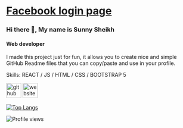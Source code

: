 # [Facebook login page](https://suny-shaikh.github.io/facebook-login-page/)
### Hi there 👋, My name is Sunny Sheikh
#### Web developer
I made this project just for fun, it allows you to create nice and simple GitHub Readme files that you can copy/paste and use in your profile.

Skills: REACT / JS / HTML / CSS / BOOTSTRAP 5



[<img src='https://cdn.jsdelivr.net/npm/simple-icons@3.0.1/icons/github.svg' alt='github' height='40'>](https://github.com/suny-shaikh)  [<img src='https://cdn.jsdelivr.net/npm/simple-icons@3.0.1/icons/icloud.svg' alt='website' height='40'>](www.wddsbd.com)  

[![Top Langs](https://github-readme-stats.vercel.app/api/top-langs/?username=suny-shaikh)](https://github.com/anuraghazra/github-readme-stats)

![Profile views](https://gpvc.arturio.dev/suny-shaikh)  
